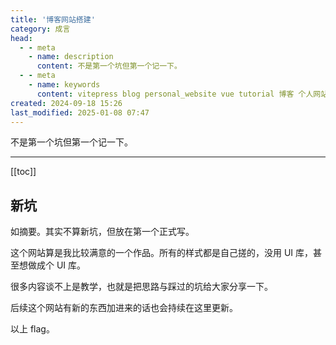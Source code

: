 ```yaml
---
title: '博客网站搭建'
category: 成言
head:
  - - meta
    - name: description
      content: 不是第一个坑但第一个记一下。
  - - meta
    - name: keywords
      content: vitepress blog personal_website vue tutorial 博客 个人网站 教程
created: 2024-09-18 15:26
last_modified: 2025-01-08 07:47
---
```


不是第一个坑但第一个记一下。

---

[[toc]]

## 新坑

如摘要。其实不算新坑，但放在第一个正式写。

这个网站算是我比较满意的一个作品。所有的样式都是自己搓的，没用 UI 库，甚至想做成个 UI 库。

很多内容谈不上是教学，也就是把思路与踩过的坑给大家分享一下。

后续这个网站有新的东西加进来的话也会持续在这里更新。

以上 flag。
